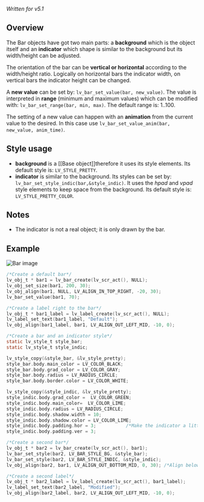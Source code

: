 _Written for v5.1_

## Overview

The Bar objects have got two main parts: a **background** which is the object itself and an **indicator** which shape is similar to the background but its width/height can be adjusted. 

The orientation of the bar can be **vertical or horizontal** according to the width/height ratio. Logically on horizontal bars the indicator width, on vertical bars the indicator height can be changed. 

A **new value** can be set by: `lv_bar_set_value(bar, new_value)`. The value is interpreted in **range** (minimum and maximum values) which can be modified with: `lv_bar_set_range(bar, min, max)`. The default range is: 1..100.

The setting of a new value can happen with an **animation** from the current value to the desired. In this case use `lv_bar_set_value_anim(bar, new_value, anim_time)`.

## Style usage

- **background** is a [[Base object]]therefore it uses its style elements. Its default style is: `LV_STYLE_PRETTY`.  
- **indicator** is similar to the background. Its styles can be set by: `lv_bar_set_style_indic(bar,&style_indic)`. It uses the _hpad_ and _vpad_ style elements to keep space from the background. Its default style is: `LV_STYLE_PRETTY_COLOR`.

## Notes

- The indicator is not a real object; it is only drawn by the bar.

## Example

![Bar image](https://raw.githubusercontent.com/wiki/littlevgl/lvgl/img/bar-lv_bar.png)

```c
/*Create a default bar*/
lv_obj_t * bar1 = lv_bar_create(lv_scr_act(), NULL);
lv_obj_set_size(bar1, 200, 30);
lv_obj_align(bar1, NULL, LV_ALIGN_IN_TOP_RIGHT, -20, 30);
lv_bar_set_value(bar1, 70);

/*Create a label right to the bar*/
lv_obj_t * bar1_label = lv_label_create(lv_scr_act(), NULL);
lv_label_set_text(bar1_label, "Default");
lv_obj_align(bar1_label, bar1, LV_ALIGN_OUT_LEFT_MID, -10, 0);

/*Create a bar and an indicator style*/
static lv_style_t style_bar;
static lv_style_t style_indic;

lv_style_copy(&style_bar, &lv_style_pretty);
style_bar.body.main_color = LV_COLOR_BLACK;
style_bar.body.grad_color = LV_COLOR_GRAY;
style_bar.body.radius = LV_RADIUS_CIRCLE;
style_bar.body.border.color = LV_COLOR_WHITE;

lv_style_copy(&style_indic, &lv_style_pretty);
style_indic.body.grad_color =  LV_COLOR_GREEN;
style_indic.body.main_color=  LV_COLOR_LIME;
style_indic.body.radius = LV_RADIUS_CIRCLE;
style_indic.body.shadow.width = 10;
style_indic.body.shadow.color = LV_COLOR_LIME;
style_indic.body.padding.hor = 3;           /*Make the indicator a little bit smaller*/
style_indic.body.padding.ver = 3;

/*Create a second bar*/
lv_obj_t * bar2 = lv_bar_create(lv_scr_act(), bar1);
lv_bar_set_style(bar2, LV_BAR_STYLE_BG, &style_bar);
lv_bar_set_style(bar2, LV_BAR_STYLE_INDIC, &style_indic);
lv_obj_align(bar2, bar1, LV_ALIGN_OUT_BOTTOM_MID, 0, 30); /*Align below 'bar1'*/

/*Create a second label*/
lv_obj_t * bar2_label = lv_label_create(lv_scr_act(), bar1_label);
lv_label_set_text(bar2_label, "Modified");
lv_obj_align(bar2_label, bar2, LV_ALIGN_OUT_LEFT_MID, -10, 0);
```
